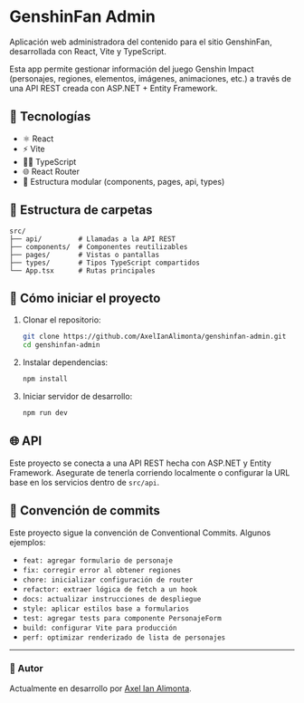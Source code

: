 # GenshinFan Admin

Aplicación web administradora del contenido para el sitio GenshinFan, desarrollada con React, Vite y TypeScript.

Esta app permite gestionar información del juego Genshin Impact (personajes, regiones, elementos, imágenes, animaciones, etc.) a través de una API REST creada con ASP.NET + Entity Framework.

## 💪 Tecnologías

- ⚛️ React
- ⚡ Vite
- 🧑‍💻 TypeScript
- 🌐 React Router
- 🧹 Estructura modular (components, pages, api, types)

## 📂 Estructura de carpetas

```
src/
├── api/         # Llamadas a la API REST
├── components/  # Componentes reutilizables
├── pages/       # Vistas o pantallas
├── types/       # Tipos TypeScript compartidos
└── App.tsx      # Rutas principales
```

## 🚀 Cómo iniciar el proyecto

1. Clonar el repositorio:
   ```bash
   git clone https://github.com/AxelIanAlimonta/genshinfan-admin.git
   cd genshinfan-admin
   ```

2. Instalar dependencias:
   ```bash
   npm install
   ```

3. Iniciar servidor de desarrollo:
   ```bash
   npm run dev
   ```

## 🌐 API

Este proyecto se conecta a una API REST hecha con ASP.NET y Entity Framework. Asegurate de tenerla corriendo localmente o configurar la URL base en los servicios dentro de `src/api`.

## 🧾 Convención de commits

Este proyecto sigue la convención de Conventional Commits. Algunos ejemplos:

- `feat: agregar formulario de personaje`
- `fix: corregir error al obtener regiones`
- `chore: inicializar configuración de router`
- `refactor: extraer lógica de fetch a un hook`
- `docs: actualizar instrucciones de despliegue`
- `style: aplicar estilos base a formularios`
- `test: agregar tests para componente PersonajeForm`
- `build: configurar Vite para producción`
- `perf: optimizar renderizado de lista de personajes`


---

### 📄 Autor

Actualmente en desarrollo por [Axel Ian Alimonta](https://github.com/axelianalimonta).  

